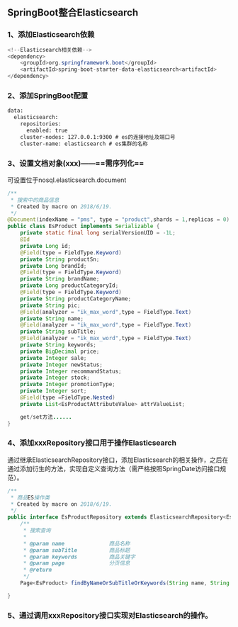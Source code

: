 ## SpringBoot整合Elasticsearch
### 1、添加Elasticsearch依赖
```java
<!--Elasticsearch相关依赖-->
<dependency>
    <groupId>org.springframework.boot</groupId>
    <artifactId>spring-boot-starter-data-elasticsearch<artifactId>
</dependency>
```
### 2、添加SpringBoot配置
```xml
data:
  elasticsearch:
    repositories:
      enabled: true
    cluster-nodes: 127.0.0.1:9300 # es的连接地址及端口号
    cluster-name: elasticsearch # es集群的名称
```
### 3、设置文档对象(xxx)——==需序列化==
可设置位于nosql.elasticsearch.document
```java
/**
 * 搜索中的商品信息
 * Created by macro on 2018/6/19.
 */
@Document(indexName = "pms", type = "product",shards = 1,replicas = 0)
public class EsProduct implements Serializable {
    private static final long serialVersionUID = -1L;
    @Id
    private Long id;
    @Field(type = FieldType.Keyword)
    private String productSn;
    private Long brandId;
    @Field(type = FieldType.Keyword)
    private String brandName;
    private Long productCategoryId;
    @Field(type = FieldType.Keyword)
    private String productCategoryName;
    private String pic;
    @Field(analyzer = "ik_max_word",type = FieldType.Text)
    private String name;
    @Field(analyzer = "ik_max_word",type = FieldType.Text)
    private String subTitle;
    @Field(analyzer = "ik_max_word",type = FieldType.Text)
    private String keywords;
    private BigDecimal price;
    private Integer sale;
    private Integer newStatus;
    private Integer recommandStatus;
    private Integer stock;
    private Integer promotionType;
    private Integer sort;
    @Field(type =FieldType.Nested)
    private List<EsProductAttributeValue> attrValueList;

    get/set方法......
}
```
### 4、添加xxxRepository接口用于操作Elasticsearch
通过继承ElasticsearchRepository接口，添加Elasticsearch的相关操作，之后在通过添加衍生的方法，实现自定义查询方法（需严格按照SpringDate访问接口规范）。
```java
/**
 * 商品ES操作类
 * Created by macro on 2018/6/19.
 */
public interface EsProductRepository extends ElasticsearchRepository<EsProduct, Long> {
    /**
     * 搜索查询
     *
     * @param name              商品名称
     * @param subTitle          商品标题
     * @param keywords          商品关键字
     * @param page              分页信息
     * @return
     */
    Page<EsProduct> findByNameOrSubTitleOrKeywords(String name, String subTitle, String keywords, Pageable page);

}
```

### 5、通过调用xxxRepository接口实现对Elasticsearch的操作。



